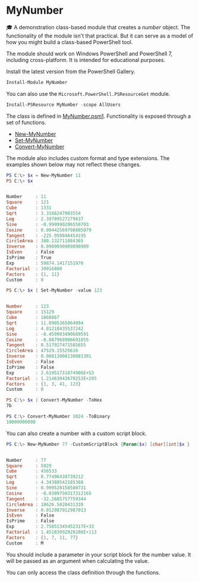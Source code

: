 # MyNumber

:mortar_board: A demonstration class-based module that creates a *number* object. The functionality of the module isn't that practical. But it can serve as a model of how you might build a class-based PowerShell tool.

The module should work on Windows PowerShell and PowerShell 7, including cross-platform. It is intended for educational purposes.

Install the latest version from the PowerShell Gallery.

```powershell
Install-Module MyNumber
```

You can also use the `Microsoft.PowerShell.PSResourceGet` module.

```powershell
Install-PSResource MyNumber -scope AllUsers
```

The class is defined in [MyNumber.psm1](mynumber.psm1). Functionality is exposed through a set of functions.

+ [New-MyNumber](/docs/New-MyNumber.md)
+ [Set-MyNumber](/docs/Set-MyNumber.md)
+ [Convert-MyNumber](/docs/Convert-MyNumber.md)

The module also includes custom format and type extensions. The examples shown below may not reflect these changes.


```powershell
PS C:\> $x = New-MyNumber 11
PS C:\> $x


Number     : 11
Square     : 121
Cube       : 1331
Sqrt       : 3.3166247903554
Log        : 2.39789527279837
Sine       : -0.999990206550703
Cosine     : 0.00442569798805079
Tangent    : -225.950846454195
CircleArea : 380.132711084365
Inverse    : 0.0909090909090909
IsEven     : False
IsPrime    : True
Exp        : 59874.1417151978
Factorial  : 39916800
Factors    : {1, 11}
Custom     : 0

PS C:\> $x | Set-MyNumber -value 123


Number     : 123
Square     : 15129
Cube       : 1860867
Sqrt       : 11.0905365064094
Log        : 4.81218435537242
Sine       : -0.459903490689591
Cosine     : -0.887968906691855
Tangent    : 0.517927471585655
CircleArea : 47529.15525616
Inverse    : 0.00813008130081301
IsEven     : False
IsPrime    : False
Exp        : 2.61951731874906E+53
Factorial  : 1.21463043670253E+205
Factors    : {1, 3, 41, 123}
Custom     : 0

PS C:\> $x | Convert-MyNumber -ToHex
7b

PS C:\> Convert-MyNumber 1024 -ToBinary
10000000000
```

You can also create a number with a custom script block.

```powershell
PS C:\> New-MyNumber 77 -CustomScriptBlock {Param($x) [char][int]$x }


Number     : 77
Square     : 5929
Cube       : 456533
Sqrt       : 8.77496438739212
Log        : 4.34380542185368
Sine       : 0.999520158580731
Cosine     : -0.0309750317312165
Tangent    : -32.2685757759344
CircleArea : 18626.5028431339
Inverse    : 0.012987012987013
IsEven     : False
IsPrime    : False
Exp        : 2.75851345452317E+33
Factorial  : 1.45183092028286E+113
Factors    : {1, 7, 11, 77}
Custom     : M
```

You should include a parameter in your script block for the number value. It will be passed as an argument when calculating the value.

You can only access the class definition through the functions.
